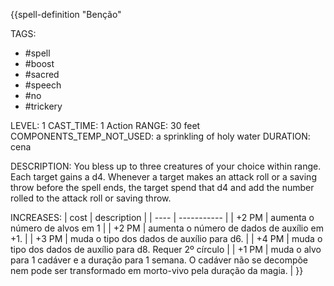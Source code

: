 {{spell-definition "Benção"

TAGS:
- #spell
- #boost
- #sacred
- #speech
- #no
- #trickery

LEVEL: 1
CAST_TIME: 1 Action
RANGE: 30 feet
COMPONENTS_TEMP_NOT_USED: a sprinkling of holy water
DURATION: cena

DESCRIPTION:
You bless up to three creatures of your choice within range. Each target gains a d4. Whenever a target makes an attack roll or a saving throw before the spell ends, the target spend that d4 and add the number rolled to the attack roll or saving throw.

INCREASES:
| cost | description |
| ---- | ----------- |
| +2 PM | aumenta o número de alvos em 1 |
| +2 PM | aumenta o número de dados de auxílio em +1. |
| +3 PM | muda o tipo dos dados de auxílio para d6. |
| +4 PM | muda o tipo dos dados de auxílio para d8. Requer 2º círculo |
| +1 PM | muda o alvo para 1 cadáver e a duração para 1 semana. O cadáver não se decompõe nem pode ser transformado em morto-vivo pela duração da magia. |
}}
